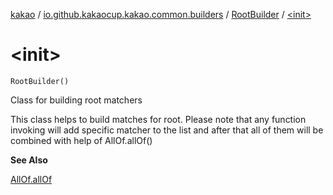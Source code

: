 [kakao](../../index.md) / [io.github.kakaocup.kakao.common.builders](../index.md) / [RootBuilder](index.md) / [&lt;init&gt;](./-init-.md)

# &lt;init&gt;

`RootBuilder()`

Class for building root matchers

This class helps to build matches for root.
Please note that any function invoking will add specific matcher to the list
and after that all of them will be combined with help of AllOf.allOf()

**See Also**

[AllOf.allOf](#)

